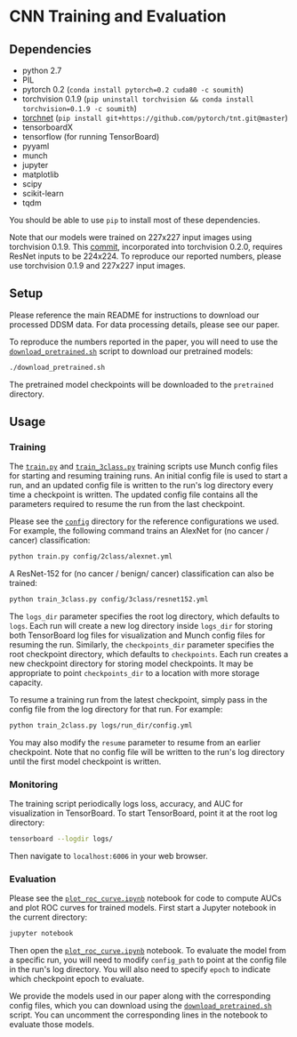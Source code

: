 
# CNN Training and Evaluation

## Dependencies

- python 2.7
- PIL
- pytorch 0.2 (`conda install pytorch=0.2 cuda80 -c soumith`)
- torchvision 0.1.9 (`pip uninstall torchvision && conda install torchvision=0.1.9 -c soumith`)
- [torchnet](https://github.com/pytorch/tnt) (`pip install git+https://github.com/pytorch/tnt.git@master`)
- tensorboardX
- tensorflow (for running TensorBoard)
- pyyaml
- munch
- jupyter
- matplotlib
- scipy
- scikit-learn
- tqdm

You should be able to use `pip` to install most of these dependencies.

Note that our models were trained on 227x227 input images using torchvision 0.1.9. This [commit](https://github.com/pytorch/vision/commit/df7524f2623126af25c6edd43d6e82110d502b69), incorporated into torchvision 0.2.0, requires ResNet inputs to be 224x224. To reproduce our reported numbers, please use torchvision 0.1.9 and 227x227 input images.

## Setup

Please reference the main README for instructions to download our processed DDSM data. For data processing details, please see our paper.

To reproduce the numbers reported in the paper, you will need to use the [`download_pretrained.sh`](download_pretrained.sh) script to download our pretrained models:

```bash
./download_pretrained.sh
```
The pretrained model checkpoints will be downloaded to the `pretrained` directory.

## Usage

### Training

The [`train.py`](train.py) and [`train_3class.py`](train_3class.py) training scripts use Munch config files for starting and resuming training runs. An initial config file is used to start a run, and an updated config file is written to the run's log directory every time a checkpoint is written. The updated config file contains all the parameters required to resume the run from the last checkpoint.

Please see the [`config`](config) directory for the reference configurations we used. For example, the following command trains an AlexNet for (no cancer / cancer) classification:

```bash
python train.py config/2class/alexnet.yml
```

A ResNet-152 for (no cancer / benign/ cancer) classification can also be trained:

```bash
python train_3class.py config/3class/resnet152.yml
```

The `logs_dir` parameter specifies the root log directory, which defaults to `logs`. Each run will create a new log directory inside `logs_dir` for storing both TensorBoard log files for visualization and Munch config files for resuming the run. Similarly, the `checkpoints_dir` parameter specifies the root checkpoint directory, which defaults to `checkpoints`. Each run creates a new checkpoint directory for storing model checkpoints. It may be appropriate to point `checkpoints_dir` to a location with more storage capacity.

To resume a training run from the latest checkpoint, simply pass in the config file from the log directory for that run. For example:

```bash
python train_2class.py logs/run_dir/config.yml
```

You may also modify the `resume` parameter to resume from an earlier checkpoint. Note that no config file will be written to the run's log directory until the first model checkpoint is written.

### Monitoring

The training script periodically logs loss, accuracy, and AUC for visualization in TensorBoard. To start TensorBoard, point it at the root log directory:

```bash
tensorboard --logdir logs/
```

Then navigate to `localhost:6006` in your web browser.

### Evaluation

Please see the [`plot_roc_curve.ipynb`](plot_roc_curve.ipynb) notebook for code to compute AUCs and plot ROC curves for trained models. First start a Jupyter notebook in the current directory:

```bash
jupyter notebook
```

Then open the [`plot_roc_curve.ipynb`](plot_roc_curve.ipynb) notebook. To evaluate the model from a specific run, you will need to modify `config_path` to point at the config file in the run's log directory. You will also need to specify `epoch` to indicate which checkpoint epoch to evaluate.

We provide the models used in our paper along with the corresponding config files, which you can download using the [`download_pretrained.sh`](download_pretrained.sh) script. You can uncomment the corresponding lines in the notebook to evaluate those models.
